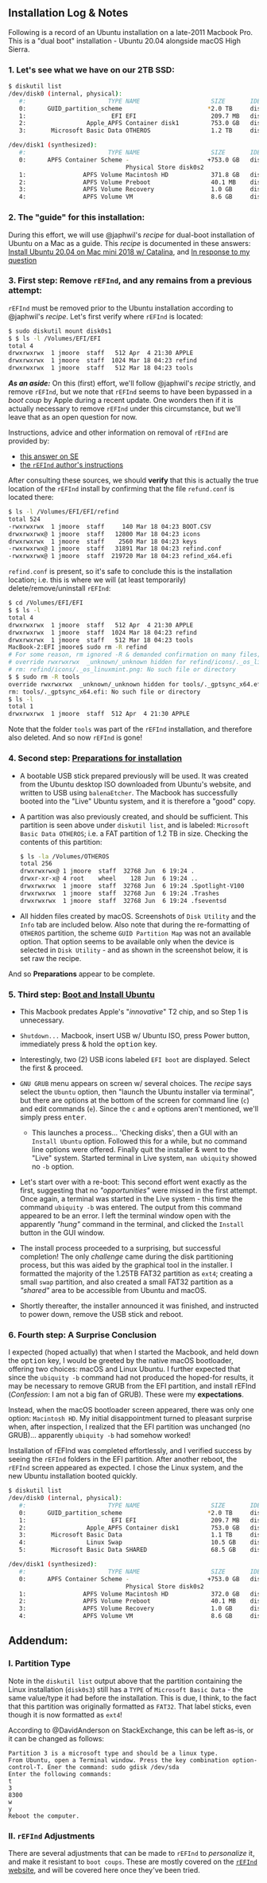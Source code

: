 ## Installation Log & Notes

Following is a record of an Ubuntu installation on a late-2011 Macbook Pro. This is a "dual boot" installation - Ubuntu 20.04 alongside macOS High Sierra.



### 1. Let's see what we have on our 2TB SSD:

```bash
$ diskutil list
/dev/disk0 (internal, physical):
   #:                       TYPE NAME                    SIZE       IDENTIFIER
   0:      GUID_partition_scheme                        *2.0 TB     disk0
   1:                        EFI EFI                     209.7 MB   disk0s1
   2:                 Apple_APFS Container disk1         753.0 GB   disk0s2
   3:       Microsoft Basic Data OTHEROS                 1.2 TB     disk0s3

/dev/disk1 (synthesized):
   #:                       TYPE NAME                    SIZE       IDENTIFIER
   0:      APFS Container Scheme -                      +753.0 GB   disk1
                                 Physical Store disk0s2
   1:                APFS Volume Macintosh HD            371.8 GB   disk1s1
   2:                APFS Volume Preboot                 40.1 MB    disk1s2
   3:                APFS Volume Recovery                1.0 GB     disk1s3
   4:                APFS Volume VM                      8.6 GB     disk1s4


```



### 2. The "guide" for this installation: 
During this effort, we will use @japhwil's *recipe* for dual-boot installation of Ubuntu on a Mac as a guide. This *recipe* is documented in these answers: [Install Ubuntu 20.04 on Mac mini 2018 w/ Catalina](https://askubuntu.com/a/1245535/831935), and [In response to my question](https://askubuntu.com/a/1246811/831935) 
### 3. First step: Remove `rEFInd`, and any remains from a previous attempt:
`rEFInd` must be removed prior to the Ubuntu installation according to @japhwil's *recipe*. Let's first verify where `rEFInd` is located: 

```bash
$ sudo diskutil mount disk0s1 
$ $ ls -l /Volumes/EFI/EFI
total 4
drwxrwxrwx  1 jmoore  staff   512 Apr  4 21:30 APPLE
drwxrwxrwx  1 jmoore  staff  1024 Mar 18 04:23 refind
drwxrwxrwx  1 jmoore  staff   512 Mar 18 04:23 tools
```

***As an aside:*** On this (first) effort, we'll follow @japhwil's *recipe* strictly, and remove `rEFInd`, but we note that `rEFInd` seems to have been bypassed in a *boot coup*  by Apple during a recent update. One wonders then if it is actually necessary to remove `rEFInd` under this circumstance, but we'll leave that as an open question for now.

Instructions, advice and other information on removal of `rEFInd` are provided by:

- [this answer on SE](https://superuser.com/a/1139054) 
- [the `rEFInd` author's instructions](http://www.rodsbooks.com/refind/installing.html#uninstalling) 

After consulting these sources, we should **verify** that this is actually the true location of the `rEFInd` install by confirming that the file `refund.conf` is located there: 

```bash
$ ls -l /Volumes/EFI/EFI/refind
total 524
-rwxrwxrwx  1 jmoore  staff     140 Mar 18 04:23 BOOT.CSV
drwxrwxrwx@ 1 jmoore  staff   12800 Mar 18 04:23 icons
drwxrwxrwx  1 jmoore  staff    2560 Mar 18 04:23 keys
-rwxrwxrwx@ 1 jmoore  staff   31891 Mar 18 04:23 refind.conf
-rwxrwxrwx@ 1 jmoore  staff  219720 Mar 18 04:23 refind_x64.efi
```

`refind.conf` is present, so it's safe to conclude this is the installation location; i.e. this is where we will (at least temporarily) delete/remove/uninstall `rEFInd`: 

``` bash
$ cd /Volumes/EFI/EFI
$ $ ls -l
total 4
drwxrwxrwx  1 jmoore  staff   512 Apr  4 21:30 APPLE
drwxrwxrwx  1 jmoore  staff  1024 Mar 18 04:23 refind
drwxrwxrwx  1 jmoore  staff   512 Mar 18 04:23 tools
MacBook-2:EFI jmoore$ sudo rm -R refind
# For some reason, rm ignored -R & demanded confirmation on many files; e.g.:
# override rwxrwxrwx  _unknown/_unknown hidden for refind/icons/._os_linuxmint.png? y
# rm: refind/icons/._os_linuxmint.png: No such file or directory 
$ $ sudo rm -R tools
override rwxrwxrwx  _unknown/_unknown hidden for tools/._gptsync_x64.efi? y
rm: tools/._gptsync_x64.efi: No such file or directory
$ ls -l
total 1
drwxrwxrwx  1 jmoore  staff  512 Apr  4 21:30 APPLE
```

Note that the folder `tools` was part of the `rEFInd` installation, and therefore also deleted. And so now `rEFInd` is gone! 



### 4. Second step: [Preparations for installation](https://askubuntu.com/a/1245535/831935) 

- A bootable USB stick prepared previously will be used. It was created from the Ubuntu desktop ISO downloaded from Ubuntu's website, and written to USB using `balenaEtcher`. The Macbook has successfully booted into the "Live" Ubuntu system, and it is therefore a "good" copy. 
- A partition was also previously created, and should be sufficient. This partition is seen above under `diskutil list`, and is labeled: `Microsoft Basic Data OTHEROS`; i.e. a FAT partition of 1.2 TB in size. Checking the contents of this partition: 

   ```bash
   $ ls -la /Volumes/OTHEROS
   total 256
   drwxrwxrwx@ 1 jmoore  staff  32768 Jun  6 19:24 .
   drwxr-xr-x@ 4 root    wheel    128 Jun  6 19:24 ..
   drwxrwxrwx  1 jmoore  staff  32768 Jun  6 19:24 .Spotlight-V100
   drwxrwxrwx  1 jmoore  staff  32768 Jun  6 19:24 .Trashes
   drwxrwxrwx  1 jmoore  staff  32768 Jun  6 19:24 .fseventsd
   ```

- All hidden files created by macOS. Screenshots of `Disk Utility` and the `Info` tab are included below. Also note that during the re-formatting of `OTHEROS` partition, the scheme `GUID Partition Map` was not an available option. That option seems to be available only when the device is selected in `Disk Utility` - and as shown in the screenshot below, it is set raw the recipe.

And so **Preparations** appear to be complete. 



### 5. Third step: [Boot and Install Ubuntu](https://askubuntu.com/a/1245535/831935)  

- This Macbook predates Apple's "*innovative*" T2 chip, and so Step 1 is unnecessary. 
- `Shutdown...` Macbook, insert USB w/ Ubuntu ISO, press Power button, immediately press & hold the <kbd>option</kbd> key. 
- Interestingly, two (2) USB icons labeled `EFI boot` are displayed. Select the first & proceed.
- `GNU GRUB` menu appears on screen w/ several choices. The *recipe* says select the `Ubuntu` option, then "launch the Ubuntu installer via terminal", but there are options at the bottom of the screen for command line (`c`) and edit commands (`e`). Since the `c` and `e` options aren't mentioned, we'll simply press <kbd>enter</kbd>. 

  - This launches a process... 'Checking disks', then a GUI with an `Install Ubuntu` option. Followed this for a while, but no command line options were offered. Finally quit the installer & went to the "Live" system. Started terminal in Live system, `man ubiquity` showed no `-b` option. 

- Let's start over with a re-boot: This second effort went exactly as the first, suggesting that no *"opportunities"* were missed in the first attempt. Once again, a terminal was started in the Live system - this time the command `ubiquity -b` was entered. The output from this command appeared to be an error. I left the terminal window open with the apparently *"hung"* command in the terminal, and clicked the `Install` button in the GUI window. 
- The install process proceeded to a surprising, but successful completion! The only *challenge* came during the disk partitioning process, but this was aided by the graphical tool in the installer. I formatted the majority of the 1.25TB FAT32 partition as `ext4`; creating a small `swap` partition, and also created a small FAT32 partition as a *"shared"* area to be accessible from Ubuntu and macOS.
- Shortly thereafter, the installer announced it was finished, and instructed to power down, remove the USB stick and reboot. 



### 6. Fourth step: A Surprise Conclusion

I expected (hoped actually) that when I started the Macbook, and held down the <kbd>option</kbd> key, I would be greeted by the native macOS bootloader, offering two choices: macOS and Linux Ubuntu. I further expected that since the `ubiquity -b` command had not produced the hoped-for results, it may be necessary to remove GRUB from the EFI partition, and install rEFInd (*Confession*: I am not a big fan of GRUB). These were my **expectations**. 

Instead, when the macOS bootloader screen appeared, there was only one option: `Macintosh HD`. My initial disappointment turned to pleasant surprise when, after inspection, I realized that the EFI partition was unchanged (no GRUB)... apparently `ubiquity -b` had somehow worked! 

Installation of rEFInd was completed effortlessly, and I verified success by seeing the `rEFInd` folders in the EFI partition. After another reboot, the `rEFInd` screen appeared as expected. I chose the Linux system, and the new Ubuntu installation booted quickly.



```bash
$ diskutil list
/dev/disk0 (internal, physical):
   #:                       TYPE NAME                    SIZE       IDENTIFIER
   0:      GUID_partition_scheme                        *2.0 TB     disk0
   1:                        EFI EFI                     209.7 MB   disk0s1
   2:                 Apple_APFS Container disk1         753.0 GB   disk0s2
   3:       Microsoft Basic Data                         1.1 TB     disk0s3
   4:                 Linux Swap                         10.5 GB    disk0s4
   5:       Microsoft Basic Data SHARED                  68.5 GB    disk0s5

/dev/disk1 (synthesized):
   #:                       TYPE NAME                    SIZE       IDENTIFIER
   0:      APFS Container Scheme -                      +753.0 GB   disk1
                                 Physical Store disk0s2
   1:                APFS Volume Macintosh HD            372.0 GB   disk1s1
   2:                APFS Volume Preboot                 40.1 MB    disk1s2
   3:                APFS Volume Recovery                1.0 GB     disk1s3
   4:                APFS Volume VM                      8.6 GB     disk1s4


```



## Addendum:

### I. Partition Type

Note in the `diskutil list` output above that the partition containing the Linux installation (`disk0s3`) still has a `TYPE` of `Microsoft Basic Data` - the same value/type it had before the installation. This is due, I think, to the fact that this partition was originally formatted as `FAT32`. That label sticks, even though it is now formatted as `ext4`! 

According to @DavidAnderson on StackExchange, this can be left as-is, or it can be changed as follows:

```
Partition 3 is a microsoft type and should be a linux type.
From Ubuntu, open a Terminal window. Press the key combination option-control-T. Ener the command: sudo gdisk /dev/sda
Enter the following commands:
t
3
8300
w
y
Reboot the computer.
```



### II. `rEFInd` Adjustments

There are several adjustments that can be made to `rEFInd` to *personalize* it, and make it resistant to `boot coups`. These are mostly covered on the [`rEFInd` website](http://www.rodsbooks.com/refind/), and will be covered here once they've been tried.  